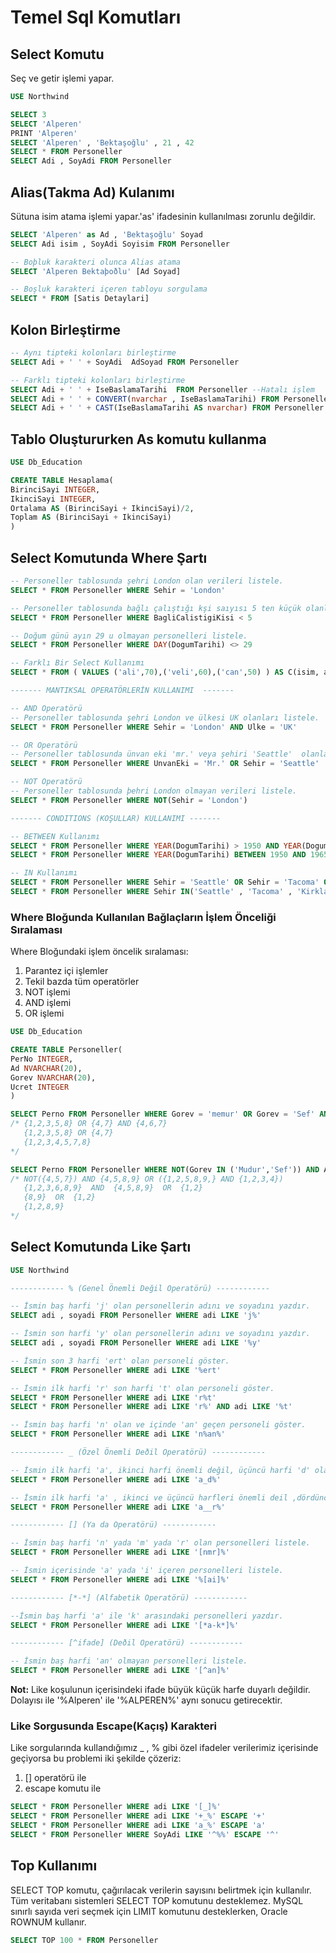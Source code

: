 
# Temel Sql Komutları

## Select Komutu

Seç ve getir işlemi yapar.

```sql
USE Northwind

SELECT 3    
SELECT 'Alperen'
PRINT 'Alperen'
SELECT 'Alperen' , 'Bektaşoğlu' , 21 , 42
SELECT * FROM Personeller
SELECT Adi , SoyAdi FROM Personeller
```

## Alias(Takma Ad) Kulanımı

Sütuna isim atama işlemi yapar.'as' ifadesinin kullanılması zorunlu değildir.

```sql
SELECT 'Alperen' as Ad , 'Bektaşoğlu' Soyad
SELECT Adi isim , SoyAdi Soyisim FROM Personeller

-- Boþluk karakteri olunca Alias atama
SELECT 'Alperen Bektaþoðlu' [Ad Soyad]

-- Boşluk karakteri içeren tabloyu sorgulama
SELECT * FROM [Satis Detaylari]
```

## Kolon Birleştirme

```sql
-- Aynı tipteki kolonları birleştirme
SELECT Adi + ' ' + SoyAdi  AdSoyad FROM Personeller

-- Farklı tipteki kolonları birleştirme
SELECT Adi + ' ' + IseBaslamaTarihi  FROM Personeller --Hatalı işlem
SELECT Adi + ' ' + CONVERT(nvarchar , IseBaslamaTarihi) FROM Personeller
SELECT Adi + ' ' + CAST(IseBaslamaTarihi AS nvarchar) FROM Personeller
```

## Tablo Oluştururken As komutu kullanma

```sql
USE Db_Education

CREATE TABLE Hesaplama(
BirinciSayi INTEGER,
IkinciSayi INTEGER,
Ortalama AS (BirinciSayi + IkinciSayi)/2,
Toplam AS (BirinciSayi + IkinciSayi)
)
```

## Select Komutunda Where Şartı

```sql
-- Personeller tablosunda şehri London olan verileri listele.
SELECT * FROM Personeller WHERE Sehir = 'London'

-- Personeller tablosunda bağlı çalıştığı kşi saıyısı 5 ten küçük olanları listele.
SELECT * FROM Personeller WHERE BagliCalistigiKisi < 5

-- Doğum günü ayın 29 u olmayan personelleri listele.
SELECT * FROM Personeller WHERE DAY(DogumTarihi) <> 29

-- Farklı Bir Select Kullanımı 
SELECT * FROM ( VALUES ('ali',70),('veli',60),('can',50) ) AS C(isim, agirlik) WHERE agirlik < 60

------- MANTIKSAL OPERATÖRLERİN KULLANIMI  -------

-- AND Operatörü
-- Personeller tablosunda şehri London ve ülkesi UK olanları listele.
SELECT * FROM Personeller WHERE Sehir = 'London' AND Ulke = 'UK'

-- OR Operatörü
-- Personeller tablosunda ünvan eki 'mr.' veya şehiri 'Seattle'  olanları listele.
SELECT * FROM Personeller WHERE UnvanEki = 'Mr.' OR Sehir = 'Seattle'

-- NOT Operatörü
-- Personeller tablosunda þehri London olmayan verileri listele.
SELECT * FROM Personeller WHERE NOT(Sehir = 'London')

------- CONDITIONS (KOŞULLAR) KULLANIMI -------

-- BETWEEN Kullanımı
SELECT * FROM Personeller WHERE YEAR(DogumTarihi) > 1950 AND YEAR(DogumTarihi) <1965
SELECT * FROM Personeller WHERE YEAR(DogumTarihi) BETWEEN 1950 AND 1965

-- IN Kullanımı
SELECT * FROM Personeller WHERE Sehir = 'Seattle' OR Sehir = 'Tacoma' OR Sehir = 'Kirkland'
SELECT * FROM Personeller WHERE Sehir IN('Seattle' , 'Tacoma' , 'Kirkland')

```

### Where Bloğunda Kullanılan Bağlaçların İşlem Önceliği Sıralaması

Where Bloğundaki işlem öncelik sıralaması:
1. Parantez içi işlemler
2. Tekil bazda tüm operatörler
3. NOT işlemi
4. AND işlemi
5. OR işlemi

```sql
USE Db_Education

CREATE TABLE Personeller(
PerNo INTEGER,
Ad NVARCHAR(20),
Gorev NVARCHAR(20),
Ucret INTEGER
)

SELECT Perno FROM Personeller WHERE Gorev = 'memur' OR Gorev = 'Sef' AND  Ucret > 3000
/* {1,2,3,5,8} OR {4,7} AND {4,6,7}
   {1,2,3,5,8} OR {4,7}
   {1,2,3,4,5,7,8}
*/

SELECT Perno FROM Personeller WHERE NOT(Gorev IN ('Mudur','Sef')) AND Ad LIKE '%e%' OR ( Ucret < 3000 AND PerNo < 5 ) 
/* NOT({4,5,7}) AND {4,5,8,9} OR ({1,2,5,8,9,} AND {1,2,3,4})
   {1,2,3,6,8,9}  AND  {4,5,8,9}  OR  {1,2}
   {8,9}  OR  {1,2}
   {1,2,8,9}
*/
```

## Select Komutunda Like Şartı

```sql
USE Northwind

------------ % (Genel Önemli Değil Operatörü) ------------

-- İsmin baş harfi 'j' olan personellerin adını ve soyadını yazdır.
SELECT adi , soyadi FROM Personeller WHERE adi LIKE 'j%'

-- İsmin son harfi 'y' olan personellerin adını ve soyadını yazdır.
SELECT adi , soyadi FROM Personeller WHERE adi LIKE '%y'

-- İsmin son 3 harfi 'ert' olan personeli göster.
SELECT * FROM Personeller WHERE adi LIKE '%ert'

-- İsmin ilk harfi 'r' son harfi 't' olan personeli göster.
SELECT * FROM Personeller WHERE adi LIKE 'r%t'
SELECT * FROM Personeller WHERE adi LIKE 'r%' AND adi LIKE '%t' 

-- İsmin baş harfi 'n' olan ve içinde 'an' geçen personeli göster.
SELECT * FROM Personeller WHERE adi LIKE 'n%an%'

------------ _ (Özel Önemli Deðil Operatörü) ------------

-- İsmin ilk harfi 'a', ikinci harfi önemli değil, üçüncü harfi 'd' olan personeli göster.
SELECT * FROM Personeller WHERE adi LIKE 'a_d%'

-- İsmin ilk harfi 'a' , ikinci ve üçüncü harfleri önemli deil ,dördüncü harfi 'r' olan personeli göster.
SELECT * FROM Personeller WHERE adi LIKE 'a__r%'

------------ [] (Ya da Operatörü) ------------

-- İsmin baş harfi 'n' yada 'm' yada 'r' olan personelleri listele.
SELECT * FROM Personeller WHERE adi LIKE '[nmr]%'

-- İsmin içerisinde 'a' yada 'i' içeren personelleri listele.
SELECT * FROM Personeller WHERE adi LIKE '%[ai]%'

------------ [*-*] (Alfabetik Operatörü) ------------

--İsmin baş harfi 'a' ile 'k' arasındaki personelleri yazdır.
SELECT * FROM Personeller WHERE adi LIKE '[*a-k*]%'

------------ [^ifade] (Deðil Operatörü) ------------

-- İsmin baş harfi 'an' olmayan personelleri listele.
SELECT * FROM Personeller WHERE adi LIKE '[^an]%'
```

**Not:** Like koşulunun içerisindeki ifade büyük küçük harfe duyarlı değildir. Dolayısı ile '%Alperen' ile '%ALPEREN%' aynı sonucu getirecektir.

###  Like Sorgusunda Escape(Kaçış) Karakteri

Like sorgularında kullandığımız _ , %  gibi özel ifadeler verilerimiz içerisinde geçiyorsa bu problemi iki şekilde çözeriz:
1. [] operatörü ile
2. escape komutu ile

```sql
SELECT * FROM Personeller WHERE adi LIKE '[_]%'
SELECT * FROM Personeller WHERE adi LIKE '+_%' ESCAPE '+'
SELECT * FROM Personeller WHERE adi LIKE 'a_%' ESCAPE 'a'
SELECT * FROM Personeller WHERE SoyAdi LIKE '^%%' ESCAPE '^'
```

## Top Kullanımı
SELECT TOP komutu, çağırılacak verilerin sayısını belirtmek için kullanılır. Tüm veritabanı sistemleri SELECT TOP komutunu desteklemez. MySQL sınırlı sayıda veri seçmek için LIMIT komutunu desteklerken, Oracle ROWNUM kullanır.

```sql
SELECT TOP 100 * FROM Personeller
```


